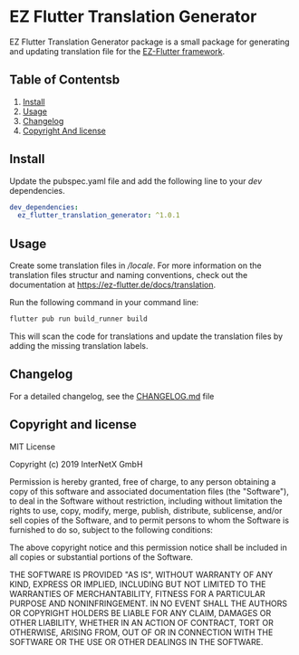 # EZ Flutter Translation Generator

EZ Flutter Translation Generator package is a small package for generating and updating translation file for the [EZ-Flutter framework](https://ez-flutter.de).

## Table of Contentsb

1. [Install](#install)
2. [Usage](#usage)
3. [Changelog](#changelog)
4. [Copyright And license](#copyright-and-license)

## Install

Update the pubspec.yaml file and add the following line to your *dev* dependencies.

```yaml
dev_dependencies:
  ez_flutter_translation_generator: ^1.0.1
```

## Usage

Create some translation files in */locale*. For more information on the translation files structur and naming conventions, check out the documentation at <https://ez-flutter.de/docs/translation>.

Run the following command in your command line:

```bash
flutter pub run build_runner build
```

This will scan the code for translations and update the translation files by adding the missing translation labels.

## Changelog

For a detailed changelog, see the [CHANGELOG.md](CHANGELOG.md) file

## Copyright and license

MIT License

Copyright (c) 2019 InterNetX GmbH

Permission is hereby granted, free of charge, to any person obtaining a copy
of this software and associated documentation files (the "Software"), to deal
in the Software without restriction, including without limitation the rights
to use, copy, modify, merge, publish, distribute, sublicense, and/or sell
copies of the Software, and to permit persons to whom the Software is
furnished to do so, subject to the following conditions:

The above copyright notice and this permission notice shall be included in all
copies or substantial portions of the Software.

THE SOFTWARE IS PROVIDED "AS IS", WITHOUT WARRANTY OF ANY KIND, EXPRESS OR
IMPLIED, INCLUDING BUT NOT LIMITED TO THE WARRANTIES OF MERCHANTABILITY,
FITNESS FOR A PARTICULAR PURPOSE AND NONINFRINGEMENT. IN NO EVENT SHALL THE
AUTHORS OR COPYRIGHT HOLDERS BE LIABLE FOR ANY CLAIM, DAMAGES OR OTHER
LIABILITY, WHETHER IN AN ACTION OF CONTRACT, TORT OR OTHERWISE, ARISING FROM,
OUT OF OR IN CONNECTION WITH THE SOFTWARE OR THE USE OR OTHER DEALINGS IN THE
SOFTWARE.
